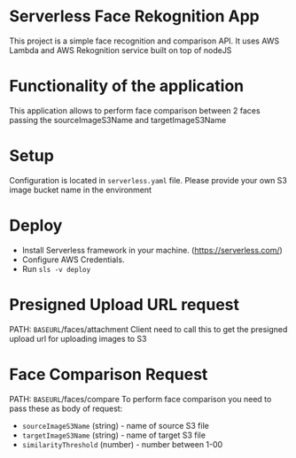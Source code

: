 # Serverless Face Rekognition App

This project is a simple face recognition and comparison API. It uses AWS Lambda and AWS Rekognition service built on top of nodeJS

# Functionality of the application

This application allows to perform face comparison between 2 faces passing the sourceImageS3Name and targetImageS3Name

# Setup

Configuration is located in `serverless.yaml` file. Please provide your own S3 image bucket name in the environment

# Deploy

- Install Serverless framework in your machine. (https://serverless.com/)
- Configure AWS Credentials.
- Run `sls -v deploy`

# Presigned Upload URL request

PATH: `BASEURL`/faces/attachment
Client need to call this to get the presigned upload url for uploading images to S3


# Face Comparison Request

PATH: `BASEURL`/faces/compare
To perform face comparison you need to pass these as body of request:

* `sourceImageS3Name` (string) - name of source S3 file
* `targetImageS3Name` (string) - name of target S3 file
* `similarityThreshold` (number) - number between 1-00
